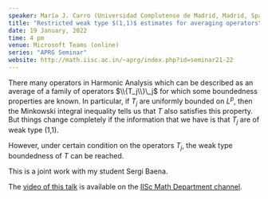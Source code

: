 ```yaml
---
speaker: María J. Carro (Universidad Complutense de Madrid, Madrid, Spain)
title: "Restricted weak type $(1,1)$ estimates for averaging operators"
date: 19 January, 2022
time: 4 pm
venue: Microsoft Teams (online)
series: "APRG Seminar"
website: http://math.iisc.ac.in/~aprg/index.php?id=seminar21-22
---
```


There many operators in Harmonic Analysis which can be described as an average
of a family of operators $\\{T_j\\}\_j$ for which some boundedness properties
are known. In particular, if $T_j$ are uniformly bounded on $L^p$, then the
Minkowski integral inequality tells us that $T$ also satisfies this property.
But things change completely if the information that we have is that $T_j$
are of weak type (1,1).

However, under certain condition on the operators $T_j$,
the weak type boundedness of $T$ can be reached. 

This is a joint work with my student Sergi Baena.

The [video of this talk](https://www.youtube.com/watch?v=cjEJkShWvUo&list=PLQXtaLhI1-1qxOEykh-1WOFkYuIzEE-ev) is available
on the [IISc Math Department channel](https://www.youtube.com/channel/UCR5Igvq9HScQKlPr-0coSIg/playlists).
